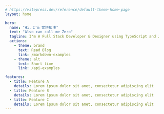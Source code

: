 ```yaml
---
# https://vitepress.dev/reference/default-theme-home-page
layout: home

hero:
  name: "Hi，I'm 文博知浅"
  text: "Also can call me Zero"
  tagline: I'm A Full Stack Developer & Designer using TypeScript and JavaScript
  actions:
    - theme: brand
      text: Read Blog
      link: /markdown-examples
    - theme: alt
      text: Short time
      link: /api-examples

features:
  - title: Feature A
    details: Lorem ipsum dolor sit amet, consectetur adipiscing elit
  - title: Feature B
    details: Lorem ipsum dolor sit amet, consectetur adipiscing elit
  - title: Feature C
    details: Lorem ipsum dolor sit amet, consectetur adipiscing elit
---
```

